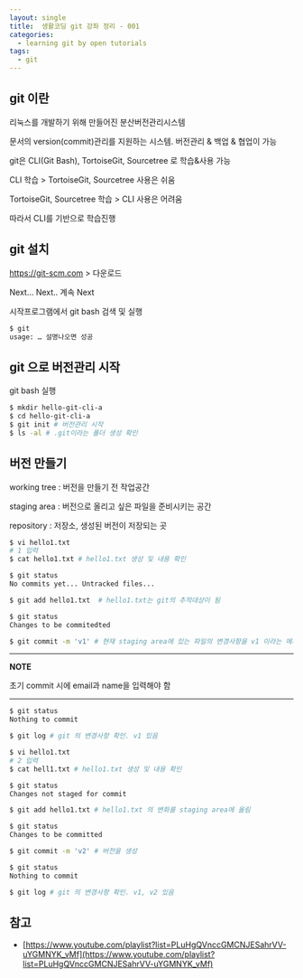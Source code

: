 ```yaml
---
layout: single
title:  생활코딩 git 강좌 정리 - 001
categories: 
  - learning git by open tutorials
tags: 
  - git
---
```


## git 이란

리눅스를 개발하기 위해 만들어진 분산버전관리시스템

문서의 version(commit)관리를 지원하는 시스템. 버전관리 & 백업 & 협업이 가능

git은 CLI(Git Bash), TortoiseGit, Sourcetree 로 학습&사용 가능

CLI 학습 > TortoiseGit, Sourcetree 사용은 쉬움

TortoiseGit, Sourcetree 학습 > CLI 사용은 어려움

따라서 CLI를 기반으로 학습진행

## git 설치

https://git-scm.com > 다운로드

Next... Next.. 계속 Next

시작프로그램에서 git bash 검색 및 실행

```bash
$ git
usage: … 설명나오면 성공
```

## git 으로 버전관리 시작

git bash 실행

```bash
$ mkdir hello-git-cli-a
$ cd hello-git-cli-a
$ git init # 버전관리 시작
$ ls -al # .git이라는 폴더 생성 확인
```

## 버전 만들기

working tree : 버전을 만들기 전 작업공간

staging area : 버전으로 올리고 싶은 파일을 준비시키는 공간

repository : 저장소, 생성된 버전이 저장되는 곳

```bash
$ vi hello1.txt
# 1 입력
$ cat hello1.txt # hello1.txt 생성 및 내용 확인

$ git status
No commits yet... Untracked files...

$ git add hello1.txt  # hello1.txt는 git의 추적대상이 됨

$ git status
Changes to be commitedted

$ git commit -m 'v1' # 현재 staging area에 있는 파일의 변경사항을 v1 이라는 메시지를 넣은 버전으로 생성
```

---

**NOTE**

초기 commit 시에 email과 name을 입력해야 함

---

```bash
$ git status
Nothing to commit

$ git log # git 의 변경사항 확인. v1 있음

$ vi hello1.txt
# 2 입력
$ cat hell1.txt # hello1.txt 생성 및 내용 확인

$ git status
Changes not staged for commit

$ git add hello1.txt # hello1.txt 의 변화를 staging area에 올림

$ git status
Changes to be committed

$ git commit -m 'v2' # 버전을 생성

$ git status
Nothing to commit

$ git log # git 의 변경사항 확인. v1, v2 있음
```




## 

## 참고
- [https://www.youtube.com/playlist?list=PLuHgQVnccGMCNJESahrVV-uYGMNYK_vMf](https://www.youtube.com/playlist?list=PLuHgQVnccGMCNJESahrVV-uYGMNYK_vMf)
